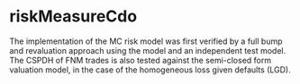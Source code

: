 # riskMeasureCdo
The implementation of the MC risk model was first verified by a full bump and revaluation approach using the model and an independent test model. The CSPDH of FNM trades is also tested against the semi-closed form valuation model, in the case of the homogeneous loss given defaults (LGD). 
